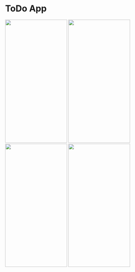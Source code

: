 # ToDo App


<img src="https://private-user-images.githubusercontent.com/11241092/297260610-d8eb3649-d1f0-49af-984b-8cea540977f3.jpeg?jwt=eyJhbGciOiJIUzI1NiIsInR5cCI6IkpXVCJ9.eyJpc3MiOiJnaXRodWIuY29tIiwiYXVkIjoicmF3LmdpdGh1YnVzZXJjb250ZW50LmNvbSIsImtleSI6ImtleTUiLCJleHAiOjE3MDU0NjY3MDksIm5iZiI6MTcwNTQ2NjQwOSwicGF0aCI6Ii8xMTI0MTA5Mi8yOTcyNjA2MTAtZDhlYjM2NDktZDFmMC00OWFmLTk4NGItOGNlYTU0MDk3N2YzLmpwZWc_WC1BbXotQWxnb3JpdGhtPUFXUzQtSE1BQy1TSEEyNTYmWC1BbXotQ3JlZGVudGlhbD1BS0lBVkNPRFlMU0E1M1BRSzRaQSUyRjIwMjQwMTE3JTJGdXMtZWFzdC0xJTJGczMlMkZhd3M0X3JlcXVlc3QmWC1BbXotRGF0ZT0yMDI0MDExN1QwNDQwMDlaJlgtQW16LUV4cGlyZXM9MzAwJlgtQW16LVNpZ25hdHVyZT0zOWUyYjU5ZmEyZDY3YTIyODJkZTA4NjU1YjQ2ZjViNGM5ODcyMTgzNWZiOTNmMWU1NjcxNWVjOTU4YzhmYjM0JlgtQW16LVNpZ25lZEhlYWRlcnM9aG9zdCZhY3Rvcl9pZD0wJmtleV9pZD0wJnJlcG9faWQ9MCJ9.piMDzWMfO2wUSnaIOb_jBSsQFZ10_RYD23H9cfc0-xg" width="200" height="400">

<img src='https://private-user-images.githubusercontent.com/11241092/297260622-29e85a81-5ff3-4f85-ac57-3935d08da2e1.jpeg?jwt=eyJhbGciOiJIUzI1NiIsInR5cCI6IkpXVCJ9.eyJpc3MiOiJnaXRodWIuY29tIiwiYXVkIjoicmF3LmdpdGh1YnVzZXJjb250ZW50LmNvbSIsImtleSI6ImtleTUiLCJleHAiOjE3MDU0NjY3MDksIm5iZiI6MTcwNTQ2NjQwOSwicGF0aCI6Ii8xMTI0MTA5Mi8yOTcyNjA2MjItMjllODVhODEtNWZmMy00Zjg1LWFjNTctMzkzNWQwOGRhMmUxLmpwZWc_WC1BbXotQWxnb3JpdGhtPUFXUzQtSE1BQy1TSEEyNTYmWC1BbXotQ3JlZGVudGlhbD1BS0lBVkNPRFlMU0E1M1BRSzRaQSUyRjIwMjQwMTE3JTJGdXMtZWFzdC0xJTJGczMlMkZhd3M0X3JlcXVlc3QmWC1BbXotRGF0ZT0yMDI0MDExN1QwNDQwMDlaJlgtQW16LUV4cGlyZXM9MzAwJlgtQW16LVNpZ25hdHVyZT02MTBhNmM2YmMzMzZiMTA1ZThkYmQwNTFiODE3MzI5MzNmMWQ5ZmMyNTQ1MjQ3OGNlZmVjMTM2ZjFmZGExMzg0JlgtQW16LVNpZ25lZEhlYWRlcnM9aG9zdCZhY3Rvcl9pZD0wJmtleV9pZD0wJnJlcG9faWQ9MCJ9.Bbufv01Liryg4-DGrdNA_jZq9PJSIeuwCqFMmDgaJuQ' width="200" height="400">

<img src='https://private-user-images.githubusercontent.com/11241092/297260630-49b01e9f-3588-4228-9a6f-ad4b4fe0b272.jpeg?jwt=eyJhbGciOiJIUzI1NiIsInR5cCI6IkpXVCJ9.eyJpc3MiOiJnaXRodWIuY29tIiwiYXVkIjoicmF3LmdpdGh1YnVzZXJjb250ZW50LmNvbSIsImtleSI6ImtleTUiLCJleHAiOjE3MDU0NjY3MDksIm5iZiI6MTcwNTQ2NjQwOSwicGF0aCI6Ii8xMTI0MTA5Mi8yOTcyNjA2MzAtNDliMDFlOWYtMzU4OC00MjI4LTlhNmYtYWQ0YjRmZTBiMjcyLmpwZWc_WC1BbXotQWxnb3JpdGhtPUFXUzQtSE1BQy1TSEEyNTYmWC1BbXotQ3JlZGVudGlhbD1BS0lBVkNPRFlMU0E1M1BRSzRaQSUyRjIwMjQwMTE3JTJGdXMtZWFzdC0xJTJGczMlMkZhd3M0X3JlcXVlc3QmWC1BbXotRGF0ZT0yMDI0MDExN1QwNDQwMDlaJlgtQW16LUV4cGlyZXM9MzAwJlgtQW16LVNpZ25hdHVyZT0xMDNmZmE5OGQ0MGQ0MjBiZWJjZTU4OTUwZWE2ZTg4ZmQ5MjVmMjIxMTY0NWNjOGI3YTdiNDQyNDY1NjNkMTQ1JlgtQW16LVNpZ25lZEhlYWRlcnM9aG9zdCZhY3Rvcl9pZD0wJmtleV9pZD0wJnJlcG9faWQ9MCJ9.FkWE-maryMgn9s0SL1YKf0oGTVU0IAOatrx3r_ECyGw' width="200" height="400">

<img src='https://private-user-images.githubusercontent.com/11241092/297260640-7594940e-0d94-4d24-9232-128972123315.jpeg?jwt=eyJhbGciOiJIUzI1NiIsInR5cCI6IkpXVCJ9.eyJpc3MiOiJnaXRodWIuY29tIiwiYXVkIjoicmF3LmdpdGh1YnVzZXJjb250ZW50LmNvbSIsImtleSI6ImtleTUiLCJleHAiOjE3MDU0NjY3MDksIm5iZiI6MTcwNTQ2NjQwOSwicGF0aCI6Ii8xMTI0MTA5Mi8yOTcyNjA2NDAtNzU5NDk0MGUtMGQ5NC00ZDI0LTkyMzItMTI4OTcyMTIzMzE1LmpwZWc_WC1BbXotQWxnb3JpdGhtPUFXUzQtSE1BQy1TSEEyNTYmWC1BbXotQ3JlZGVudGlhbD1BS0lBVkNPRFlMU0E1M1BRSzRaQSUyRjIwMjQwMTE3JTJGdXMtZWFzdC0xJTJGczMlMkZhd3M0X3JlcXVlc3QmWC1BbXotRGF0ZT0yMDI0MDExN1QwNDQwMDlaJlgtQW16LUV4cGlyZXM9MzAwJlgtQW16LVNpZ25hdHVyZT05NjU3ODUzNzI2M2Y0ODRhZDc4ZGU4MzI0NzYwM2M1Zjk4MWIzNjFkOGJhZjI3ZTFiNjZhZmZjMzQ0YTM0YTMzJlgtQW16LVNpZ25lZEhlYWRlcnM9aG9zdCZhY3Rvcl9pZD0wJmtleV9pZD0wJnJlcG9faWQ9MCJ9.T9f1YKCRYE74V-SzR5oYFClW3cw59skiO1Jmm2SyOYU' width="200" height="400">

